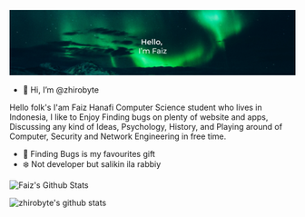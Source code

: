 
![Banner](https://github.com/zhirobyte/zhirobyte/blob/main/back.png)

- 👋 Hi, I’m @zhirobyte

<!---
zhirobyte/zhirobyte is a ✨ special ✨ repository because its `README.md` (this file) appears on your GitHub profile.
You can click the Preview link to take a look at your changes.
--->

Hello folk's
I'am Faiz Hanafi Computer Science student who lives in Indonesia, I like to Enjoy Finding bugs on plenty of website and apps, Discussing any kind of Ideas, Psychology, History, and Playing around of Computer, Security and Network Engineering in free time.

-  🐞 Finding Bugs is my favourites gift
-  ❄️ Not developer but salikin ila rabbiy 

![Faiz's Github Stats](https://github-readme-stats.vercel.app/api?username=zhirobyte&show_icons=true&title_color=39D353&icon_color=39D353&text_color=C9D1D9&bg_color=0D1117)



![zhirobyte's github stats](https://github-readme-stats.vercel.app/api?username=zhirobyte&show_icons=true&title_color=39D353&icon_color=39D353&text_color=C9D1D9&bg_color=0D1117)

